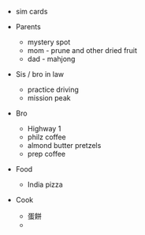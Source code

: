 - sim cards

- Parents
	- mystery spot
	- mom - prune and other dried fruit
	- dad - mahjong
- Sis / bro in law
	- practice driving
	- mission peak
- Bro
	- Highway 1
	- philz coffee
	- almond butter pretzels 
	- prep coffee

- Food
	- India pizza

- Cook
	- 蛋餅
	- 